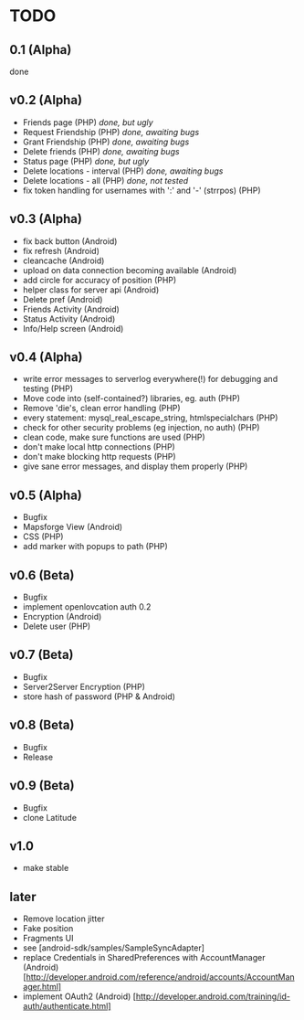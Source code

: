 TODO
====

0.1 (Alpha)
---
done

v0.2 (Alpha)
----
- Friends page (PHP) *done, but ugly*
- Request Friendship (PHP) *done, awaiting bugs*
- Grant Friendship (PHP) *done, awaiting bugs*
- Delete friends (PHP) *done, awaiting bugs*
- Status page (PHP) *done, but ugly*
- Delete locations - interval (PHP) *done, awaiting bugs*
- Delete locations - all (PHP) *done, not tested*
- fix token handling for usernames with ':' and '-' (strrpos) (PHP)

v0.3 (Alpha)
-----------
- fix back button (Android)
- fix refresh (Android)
- cleancache (Android)
- upload on data connection becoming available (Android)
- add circle for accuracy of position (PHP)
- helper class for server api (Android)
- Delete pref (Android)
- Friends Activity (Android)
- Status Activity (Android)
- Info/Help screen (Android)

v0.4 (Alpha)
------------
- write error messages to serverlog everywhere(!) for debugging and testing (PHP)
- Move code into (self-contained?) libraries, eg. auth (PHP)
- Remove 'die's, clean error handling (PHP)
- every statement: mysql_real_escape_string, htmlspecialchars (PHP)
- check for other security problems (eg injection, no auth) (PHP)
- clean code, make sure functions are used (PHP)
- don't make local http connections (PHP)
- don't make blocking http requests (PHP)
- give sane error messages, and display them properly (PHP)

v0.5 (Alpha)
-----------
- Bugfix
- Mapsforge View (Android)
- CSS (PHP)
- add marker with popups to path (PHP)

v0.6 (Beta)
-----------
- Bugfix
- implement openlovcation auth 0.2
- Encryption (Android)
- Delete user (PHP)


v0.7 (Beta)
-----------
- Bugfix
- Server2Server Encryption (PHP)
- store hash of password (PHP & Android)

v0.8 (Beta)
-----------
- Bugfix
- Release

v0.9 (Beta)
-----------
- Bugfix
- clone Latitude

v1.0
----
- make stable

later
-----
- Remove location jitter
- Fake position
- Fragments UI
- see [android-sdk/samples/SampleSyncAdapter]
- replace Credentials in SharedPreferences with AccountManager (Android) [http://developer.android.com/reference/android/accounts/AccountManager.html]
- implement OAuth2 (Android) [http://developer.android.com/training/id-auth/authenticate.html]

